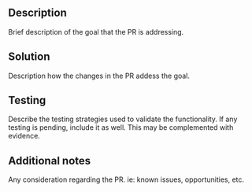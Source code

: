 ## Description
Brief description of the goal that the PR is addressing.

## Solution
Description how the changes in the PR addess the goal.

## Testing
Describe the testing strategies used to validate the functionality.
If any testing is pending, include it as well.
This may be complemented with evidence.

## Additional notes
Any consideration regarding the PR. ie: known issues, opportunities, etc.